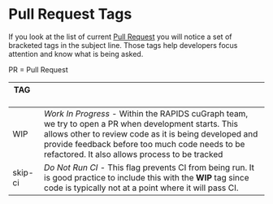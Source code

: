 # Pull Request Tags
If you look at the list of current [Pull Request](https://github.com/rapidsai/cugraph/pulls) you will notice a set of bracketed tags in the subject line.  Those tags help developers focus attention and know what is being asked.  

PR = Pull Request

|  TAG &nbsp; &nbsp; &nbsp; &nbsp; |                                                       |
|------------|-------------------------------------------------------|
| WIP        | _Work In Progress_ - Within the RAPIDS cuGraph team, we try to open a PR when development starts.  This allows other to review code as it is being developed and provide feedback before too much code needs to be refactored.  It also allows process to be tracked |
| skip-ci    | _Do Not Run CI_ - This flag prevents CI from being run.  It is good practice to include this with the **WIP** tag since code is typically not at a point where it will pass CI.  
